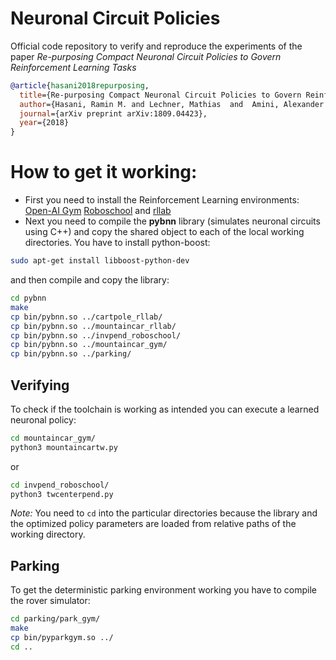 # Neuronal Circuit Policies
Official code repository to verify and reproduce the experiments of the paper *Re-purposing Compact Neuronal Circuit Policies to Govern Reinforcement Learning Tasks*
```bibtex
@article{hasani2018repurposing,
  title={Re-purposing Compact Neuronal Circuit Policies to Govern Reinforcement Learning Tasks},
  author={Hasani, Ramin M. and Lechner, Mathias  and  Amini, Alexander and Rus,Daniela and Grosu, Radu},
  journal={arXiv preprint arXiv:1809.04423},
  year={2018}
}
```

# How to get it working:
- First you need to install the Reinforcement Learning environments: [Open-AI Gym](https://gym.openai.com/) [Roboschool](https://github.com/openai/roboschool) and [rllab](https://github.com/rll/rllab)
- Next you need to compile the **pybnn** library (simulates neuronal circuits using C++) and copy the shared object to each of the local working directories. You have to install python-boost:
```bash
sudo apt-get install libboost-python-dev
```
and then compile and copy the library:
```bash
cd pybnn
make
cp bin/pybnn.so ../cartpole_rllab/
cp bin/pybnn.so ../mountaincar_rllab/
cp bin/pybnn.so ../invpend_roboschool/
cp bin/pybnn.so ../mountaincar_gym/
cp bin/pybnn.so ../parking/
```

## Verifying
To check if the toolchain is working as intended you can execute a learned neuronal policy:
```bash
cd mountaincar_gym/
python3 mountaincartw.py
```
or
```bash
cd invpend_roboschool/
python3 twcenterpend.py
```
*Note:* You need to `cd` into the particular directories because the library and the optimized policy parameters are loaded from relative paths of the working directory.

## Parking
To get the deterministic parking environment working you have to compile the rover simulator:
```bash
cd parking/park_gym/
make
cp bin/pyparkgym.so ../
cd ..
```
